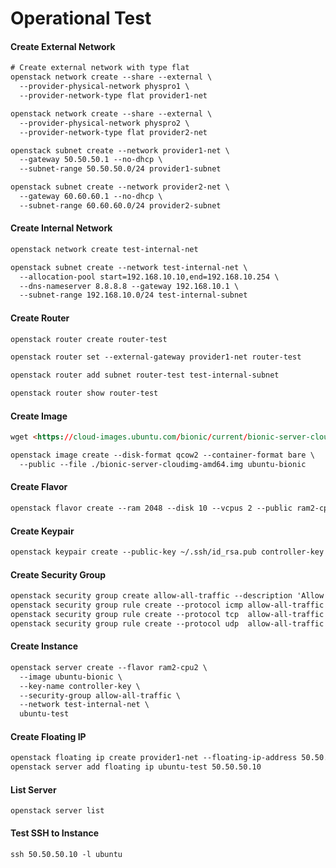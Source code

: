# Operational Test

#### Create External Network

```html
# Create external network with type flat
openstack network create --share --external \
  --provider-physical-network physpro1 \
  --provider-network-type flat provider1-net

openstack network create --share --external \
  --provider-physical-network physpro2 \
  --provider-network-type flat provider2-net

openstack subnet create --network provider1-net \
  --gateway 50.50.50.1 --no-dhcp \
  --subnet-range 50.50.50.0/24 provider1-subnet

openstack subnet create --network provider2-net \
  --gateway 60.60.60.1 --no-dhcp \
  --subnet-range 60.60.60.0/24 provider2-subnet
```

#### Create Internal Network

```html
openstack network create test-internal-net

openstack subnet create --network test-internal-net \
  --allocation-pool start=192.168.10.10,end=192.168.10.254 \
  --dns-nameserver 8.8.8.8 --gateway 192.168.10.1 \
  --subnet-range 192.168.10.0/24 test-internal-subnet
```

#### Create Router

```html
openstack router create router-test

openstack router set --external-gateway provider1-net router-test

openstack router add subnet router-test test-internal-subnet

openstack router show router-test
```

#### Create Image

```html
wget <https://cloud-images.ubuntu.com/bionic/current/bionic-server-cloudimg-amd64.img>

openstack image create --disk-format qcow2 --container-format bare \
  --public --file ./bionic-server-cloudimg-amd64.img ubuntu-bionic
```

#### Create Flavor

```html
openstack flavor create --ram 2048 --disk 10 --vcpus 2 --public ram2-cpu2
```

#### Create Keypair

```html
openstack keypair create --public-key ~/.ssh/id_rsa.pub controller-key
```

#### Create Security Group

```html
openstack security group create allow-all-traffic --description 'Allow All Ingress Traffic'
openstack security group rule create --protocol icmp allow-all-traffic
openstack security group rule create --protocol tcp  allow-all-traffic
openstack security group rule create --protocol udp  allow-all-traffic
```

#### Create Instance

```html
openstack server create --flavor ram2-cpu2 \
  --image ubuntu-bionic \
  --key-name controller-key \
  --security-group allow-all-traffic \
  --network test-internal-net \
  ubuntu-test
```

#### Create Floating IP

```html
openstack floating ip create provider1-net --floating-ip-address 50.50.50.10
openstack server add floating ip ubuntu-test 50.50.50.10
```

#### **List Server**

```
openstack server list
```

#### **Test SSH to Instance**

```
ssh 50.50.50.10 -l ubuntu
```
